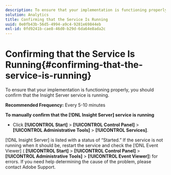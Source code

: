 ```yaml
---
description: To ensure that your implementation is functioning properly, you should confirm that the Insight Server service is running.
solution: Analytics
title: Confirming that the Service Is Running
uuid: 0e0fb43b-56d5-4994-a9c4-9281e69844eb
exl-id: 0fd9241b-cae8-46d0-b29d-6da64e8ada2c
---
```

# Confirming that the Service Is Running{#confirming-that-the-service-is-running}

To ensure that your implementation is functioning properly, you should confirm that the Insight Server service is running.

 **Recommended Frequency:** Every 5-10 minutes

**To manually confirm that the [!DNL Insight Server] service is running**

* Click **[!UICONTROL Start]** > **[!UICONTROL Control Panel]** > **[!UICONTROL Administrative Tools]** > **[!UICONTROL Services]**.

[!DNL Insight Server] is listed with a status of “Started.” If the service is not running when it should be, restart the service and check the [!DNL Event Viewer] ( **[!UICONTROL Start]** > **[!UICONTROL Control Panel]** > **[!UICONTROL Administrative Tools]** > **[!UICONTROL Event Viewer]**) for errors. If you need help determining the cause of the problem, please contact Adobe Support.
